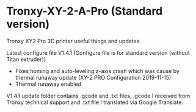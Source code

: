 # Tronxy-XY-2-A-Pro (Standard version)

Tronxy XY2 Pro 3D printer useful things and updates. 

Latest configure file V1.4.1 (Configure file is for standard version (without Titan extruder))
  - Fixes homing and auto-leveling z-axis crash which was cause by thermal runaway update (XY-2 PRO Configuration 2019-11-15)
  - Thermal runaway enabled
  
V1.4.1 update folder contains .gcode and .txt files, .gcode I received from Tronxy technical support and .txt file I translated via Google Translate.
  
